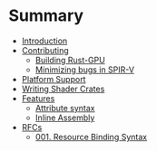 # Summary

- [Introduction](./introduction.md)
- [Contributing]()
    - [Building Rust-GPU](./building-rust-gpu.md)
    - [Minimizing bugs in SPIR-V](./spirv-minimization.md)
- [Platform Support](./platform-support.md)
- [Writing Shader Crates](./writing-shader-crates.md)
- [Features]()
    - [Attribute syntax](./attributes.md)
    - [Inline Assembly](./inline-asm.md)
- [RFCs]()
    - [001. Resource Binding Syntax](./rfcs/001-resource-binding-syntax.md)
